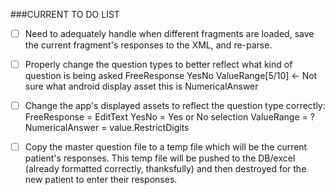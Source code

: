 ###CURRENT TO DO LIST

- [ ] Need to adequately handle when different fragments are loaded, save the current fragment's responses
to the XML, and re-parse.

- [ ] Properly change the question types to better reflect what kind of question is being asked
	FreeResponse
	YesNo
	ValueRange[5/10] <- Not sure what android display asset this is
	NumericalAnswer

- [ ] Change the app's displayed assets to reflect the question type correctly:
	FreeResponse = EditText
	YesNo = Yes or No selection
	ValueRange = ?
	NumericalAnswer = value.RestrictDigits

- [ ] Copy the master question file to a temp file which will be the current patient's responses. This temp
file will be pushed to the DB/excel (already formatted correctly, thanksfully) and then destroyed for
the new patient to enter their responses.